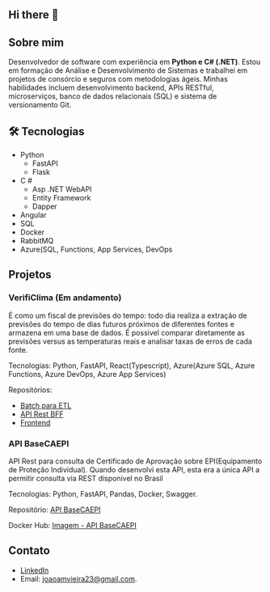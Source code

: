 ## Hi there 👋

## Sobre mim
Desenvolvedor de software com experiência em **Python e C# (.NET)**. Estou em formação de Análise e Desenvolvimento de Sistemas e trabalhei em projetos de consórcio e seguros com metodologias ágeis. Minhas habilidades incluem desenvolvimento backend, APIs RESTful, microserviços, banco de dados relacionais (SQL) e sistema de versionamento Git. 

## 🛠️ Tecnologias
- Python
  - FastAPI
  - Flask
- C #
  - Asp .NET WebAPI
  - Entity Framework
  - Dapper
- Angular
- SQL
- Docker
- RabbitMQ
- Azure(SQL, Functions, App Services, DevOps

## Projetos
### VerifiClima (Em andamento)
É como um fiscal de previsões do tempo: todo dia realiza a extração de previsões do tempo de dias futuros próximos de diferentes fontes e armazena em uma base de dados.
É possivel comparar diretamente as previsões versus as temperaturas reais e analisar taxas de erros de cada fonte.

Tecnologias: Python, FastAPI, React(Typescript), Azure(Azure SQL, Azure Functions, Azure DevOps, Azure App Services)

Repositórios:
- [Batch para ETL](https://github.com/JoaoAugustoMV/verificlima_backend)
- [API Rest BFF](https://github.com/JoaoAugustoMV/Verificlima_batch)
- [Frontend](https://github.com/JoaoAugustoMV/verificlima-front)

### API BaseCAEPI
API Rest para consulta de Certificado de Aprovação sobre EPI(Equipamento de Proteção Individual). Quando desenvolvi esta API, esta era a única API a permitir consulta via REST disponivel no Brasil

Tecnologias: Python, FastAPI, Pandas, Docker, Swagger.

Repositório: [API BaseCAEPI](https://github.com/JoaoAugustoMV/API_BaseCAEPI)

Docker Hub: [Imagem - API BaseCAEPI](https://hub.docker.com/repository/docker/joaoaugustomv/api_base_ca_epi/general)

## Contato
  - [LinkedIn](https://www.linkedin.com/in/joao-am-vieira/)
  - Email: joaoamvieira23@gmail.com.


